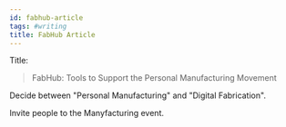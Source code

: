 ```yaml
---
id: fabhub-article
tags: #writing
title: FabHub Article
---
```


Title:

> FabHub: Tools to Support the Personal Manufacturing Movement

Decide between "Personal Manufacturing" and "Digital Fabrication".

Invite people to the Manyfacturing event.